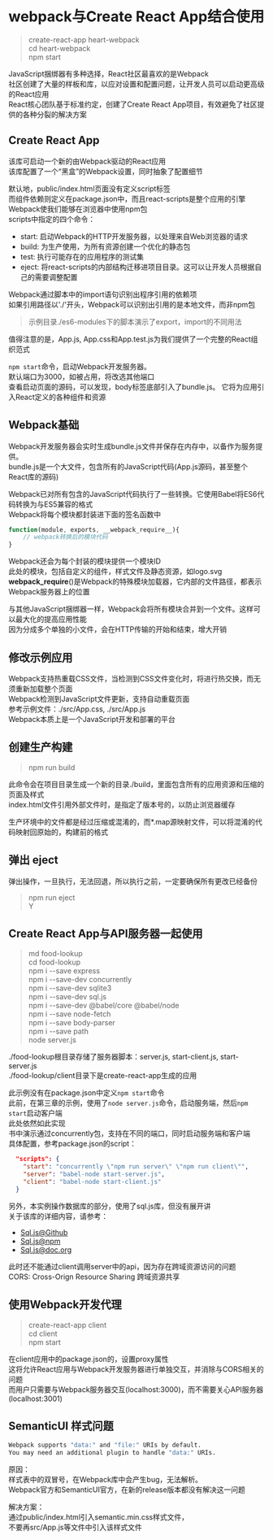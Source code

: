 # webpack与Create React App结合使用

> create-react-app heart-webpack  
> cd heart-webpack  
> npm start  

JavaScript捆绑器有多种选择，React社区最喜欢的是Webpack  
社区创建了大量的样板和库，以应对设置和配置问题，让开发人员可以启动更高级的React应用  
React核心团队基于标准约定，创建了Create React App项目，有效避免了社区提供的各种分裂的解决方案  

## Create React App

该库可启动一个新的由Webpack驱动的React应用  
该库配置了一个“黑盒”的Webpack设置，同时抽象了配置细节  

默认地，public/index.html页面没有定义script标签  
而组件依赖则定义在package.json中，而且react-scripts是整个应用的引擎  
Webpack使我们能够在浏览器中使用npm包  
scripts中指定的四个命令：  

- start: 启动Webpack的HTTP开发服务器，以处理来自Web浏览器的请求  
- build: 为生产使用，为所有资源创建一个优化的静态包  
- test: 执行可能存在的应用程序的测试集  
- eject: 将react-scripts的内部结构迁移进项目目录。这可以让开发人员根据自己的需要调整配置  

Webpack通过脚本中的import语句识别出程序引用的依赖项  
如果引用路径以'./'开头，Webpack可以识别出引用的是本地文件，而非npm包  

> 示例目录./es6-modules下的脚本演示了export，import的不同用法  

值得注意的是，App.js, App.css和App.test.js为我们提供了一个完整的React组织范式  

`npm start`命令，启动Webpack开发服务器。  
默认端口为3000，如被占用，将改选其他端口  
查看启动页面的源码，可以发现，body标签底部引入了bundle.js。
它将为应用引入React定义的各种组件和资源  

## Webpack基础

Webpack开发服务器会实时生成bundle.js文件并保存在内存中，以备作为服务提供。  
bundle.js是一个大文件，包含所有的JavaScript代码(App.js源码，甚至整个React库的源码)  

Webpack已对所有包含的JavaScript代码执行了一些转换。它使用Babel将ES6代码转换为与ES5兼容的格式  
Webpack将每个模块都封装进下面的签名函数中

```javascript
function(module, exports, __webpack_require__){
    // webpack转换后的模块代码
}
```

Webpack还会为每个封装的模块提供一个模块ID  
此处的模块，包括自定义的组件，样式文件及静态资源，如logo.svg  
__webpack_require__()是Webpack的特殊模块加载器，它内部的文件路径，都表示Webpack服务器上的位置  

与其他JavaScript捆绑器一样，Webpack会将所有模块合并到一个文件。这样可以最大化的提高应用性能  
因为分成多个单独的小文件，会在HTTP传输的开始和结束，增大开销  

## 修改示例应用

Webpack支持热重载CSS文件，当检测到CSS文件变化时，将进行热交换，而无须重新加载整个页面  
Webpack检测到JavaScript文件更新，支持自动重载页面  
参考示例文件：./src/App.css, ./src/App.js  
Webpack本质上是一个JavaScript开发和部署的平台  

## 创建生产构建

> npm run build  

此命令会在项目目录生成一个新的目录./build，里面包含所有的应用资源和压缩的页面及样式  
index.html文件引用外部文件时，是指定了版本号的，以防止浏览器缓存  

生产环境中的文件都是经过压缩或混淆的，而*.map源映射文件，可以将混淆的代码映射回原始的，构建前的格式  

## 弹出 eject

弹出操作，一旦执行，无法回退，所以执行之前，一定要确保所有更改已经备份  

> npm run eject  
> Y  

## Create React App与API服务器一起使用

> md food-lookup  
> cd food-lookup  
> npm i --save express  
> npm i --save-dev concurrently  
> npm i --save-dev sqlite3  
> npm i --save-dev sql.js  
> npm i --save-dev @babel/core @babel/node  
> npm i --save node-fetch  
> npm i --save body-parser  
> npm i --save path  
> node server.js  

./food-lookup根目录存储了服务器脚本：server.js, start-client.js, start-server.js  
./food-lookup/client目录下是create-react-app生成的应用  

此示例没有在package.json中定义`npm start`命令  
此前，在第三章的示例，使用了`node server.js`命令，启动服务端，然后`npm start`启动客户端  
此处依然如此实现  
书中演示通过concurrently包，支持在不同的端口，同时启动服务端和客户端  
具体配置，参考package.json的script：  

```json
  "scripts": {
    "start": "concurrently \"npm run server\" \"npm run client\"",
    "server": "babel-node start-server.js",
    "client": "babel-node start-client.js"
  }
```

另外，本实例操作数据库的部分，使用了sql.js库，但没有展开讲  
关于该库的详细内容，请参考：  

- [Sql.js@Github](https://github.com/sql-js/sql.js)  
- [Sql.js@npm](https://www.npmjs.com/package/sql-js)  
- [Sql.js@doc.org](https://sql.js.org/#/)  

此时还不能通过client调用server中的api，因为存在跨域资源访问的问题  
CORS: Cross-Orign Resource Sharing 跨域资源共享

## 使用Webpack开发代理

> create-react-app client  
> cd client  
> npm start  

在client应用中的package.json的，设置proxy属性  
这将允许React应用与Webpack开发服务器进行单独交互，并消除与CORS相关的问题  
而用户只需要与Webpack服务器交互(localhost:3000)，而不需要关心API服务器(localhost:3001)  

## SemanticUI 样式问题

```cmd
Webpack supports "data:" and "file:" URIs by default.
You may need an additional plugin to handle "data:" URIs.
```

原因：  
样式表中的双冒号，在Webpack库中会产生bug，无法解析。  
Webpack官方和SemanticUI官方，在新的release版本都没有解决这一问题  

解决方案：  
通过public/index.html引入semantic.min.css样式文件，  
不要再src/App.js等文件中引入该样式文件  
